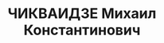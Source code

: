 ---
title: ЧИКВАИДЗЕ Михаил Константинович
description: 'Род. в 1885, г. Воронеж, Россия. Род занятий: до ареста главный инженер
  Тбилисской новой обувной фабрики.

  Осужден Тройкой при НКВД ГССР 10.11.1937. Мера наказания: расстрел с конфискацией
  личного имущества. Дата расстрела: 12.11.1937'
---